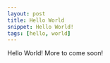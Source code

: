 ```yaml
---
layout: post
title: Hello World
snippet: Hello World!
tags: [hello, world]
---
```


Hello World! More to come soon!
